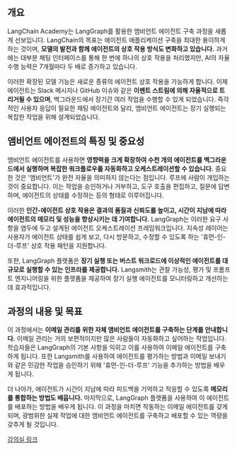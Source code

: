 ## 개요

LangChain Academy는 LangGraph를 활용한 앰비언트 에이전트 구축 과정을 새롭게 선보입니다. LangChain의 목표는 에이전트 애플리케이션 구축을 최대한 용이하게 하는 것이며, **모델의 발전과 함께 에이전트의 상호 작용 방식도 변화하고 있습니다.** 과거에는 대부분 채팅 인터페이스를 통해 한 번에 하나의 상호 작용을 처리했지만, AI의 자율 수행 능력은 7개월마다 두 배로 증가하고 있습니다.

이러한 확장된 모델 기능은 새로운 종류의 에이전트 상호 작용을 가능하게 합니다. 이제 에이전트는 Slack 메시지나 GitHub 이슈와 같은 **이벤트 스트림에 의해 자율적으로 트리거될 수 있으며**, 백그라운드에서 장기간 여러 작업을 수행할 수 있게 되었습니다. 즉각적인 사용자 응답이 필요한 채팅 에이전트와 달리, 앰비언트 에이전트는 장기 실행되는 복잡한 작업을 위해 설계되었습니다.

## 앰비언트 에이전트의 특징 및 중요성

앰비언트 에이전트를 사용하면 **영향력을 크게 확장하여 수천 개의 에이전트를 백그라운드에서 실행하며 복잡한 워크플로우를 자동화하고 오케스트레이션할 수 있습니다.** 중요한 것은 '앰비언트'가 완전 자율을 의미하지 않는다는 점입니다. 루프에 사람이 개입하는 것이 중요합니다. 이는 작업을 승인하거나 거부하고, 도구 호출을 편집하고, 질문에 답변하며, 에이전트의 상태를 수정하는 등의 형태로 이루어집니다.

이러한 **인간-에이전트 상호 작용은 결과의 품질과 신뢰도를 높이고, 시간이 지남에 따라 에이전트의 메모리 및 성능을 향상시키는 데 기여합니다.** LangGraph는 이러한 요구 사항을 염두에 두고 설계된 에이전트 오케스트레이션 프레임워크입니다. 지속성 레이어는 사용자가 에이전트 상태를 쉽게 보고, 다시 방문하고, 수정할 수 있도록 하는 '휴먼-인-더-루프' 상호 작용 패턴을 지원합니다.

또한, LangGraph 플랫폼은 **장기 실행 또는 버스트 워크로드에 이상적인 에이전트를 대규모로 실행할 수 있는 인프라를 제공합니다.** Langsmith는 관찰 가능성, 평가 및 프롬프트 엔지니어링을 위한 플랫폼을 제공하여 장기 실행 에이전트를 모니터링하고 개선하는 데 효과적입니다.

## 과정의 내용 및 목표

이 과정에서는 **이메일 관리를 위한 자체 앰비언트 에이전트를 구축하는 단계를 안내합니다.** 이메일 관리는 거의 보편적이지만 많은 사람들이 자동화하고 싶어하는 작업입니다. 학습자들은 LangGraph의 기본 사항을 익히고 이를 사용하여 이메일 에이전트를 구축하게 됩니다. 또한 Langsmith를 사용하여 에이전트를 평가하는 방법과 이메일 보내기와 같은 민감한 작업을 승인하기 위해 '휴먼-인-더-루프' 기능을 추가하는 방법을 배우게 됩니다.

더 나아가, 에이전트가 시간이 지남에 따라 피드백을 기억하고 적응할 수 있도록 **메모리를 통합하는 방법도 배웁니다.** 마지막으로, LangGraph 플랫폼을 사용하여 이 에이전트를 배포하는 방법을 배우게 됩니다. 이 과정을 마치면 작동하는 이메일 에이전트를 갖게 되며, 광범위한 실제 작업에 대한 앰비언트 에이전트를 구축하고 배포할 수 있는 역량을 갖추게 될 것입니다.

[강의실 링크](https://academy.langchain.com/courses/take/ambient-agents/lessons/66147171-course-overview)

